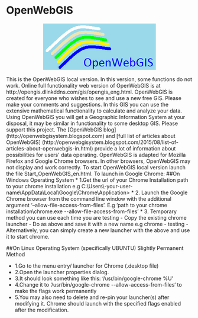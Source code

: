 # OpenWebGIS
<p align="center">
<img src="imgopen/opengis.png" />
</p>
This is the OpenWebGIS local version. In this version, some functions do not work. Online full functionality web version of OpenWebGIS is at http://opengis.dlinkddns.com/gis/opengis_eng.html.
OpenWebGIS is created for everyone who wishes to see and use a new free GIS. Please make your comments and suggestions. In this GIS you can use the extensive mathematical functionality to calculate and analyze your data. Using OpenWebGIS you will get a Geographic Information System at your disposal, it may be similar in functionality to some desktop GIS. Please support this project.
The [OpenWebGIS blog] (http://openwebgisystem.blogspot.com) and [full list of articles about OpenWebGIS] (http://openwebgisystem.blogspot.com/2015/08/list-of-articles-about-openwebgis-in.html) provide a lot of information about possibilities for users' data operating.
OpenWebGIS is adapted for Mozilla Firefox and Google Chrome browsers. In other browsers, OpenWebGIS may not display and work correctly. To start OpenWebGIS local version launch the file Start_OpenWebGIS_en.html.
To launch in Google Chrome:
##On Windows Operating System
* 1.Get the url of your Chrome Installation path to your chrome installation e.g C:\Users\-your-user-name\AppData\Local\Google\Chrome\Application>
* 2. Launch the Google Chrome browser from the command line window with the additional argument ‘–allow-file-access-from-files’. E.g ‘path to your chrome installation\chrome.exe --allow-file-access-from-files’
* 3. Temporary method you can use each time you are testing
- Copy the existing chrome launcher
- Do as above and save it with a new name e.g chrome - testing
- Alternatively, you can simply create a new launcher with the above and use it to start chrome.
 
##On Linux Operating System (specifically UBUNTU)
Slightly Permanent Method

* 1.Go to the menu entry/ launcher for Chrome (.desktop file)
* 2.Open the launcher properties dialog.
* 3.It should look something like this: ‘/usr/bin/google-chrome %U’
* 4.Change it to ‘/usr/bin/google-chrome --allow-access-from-files‘ to make the flags work permanently
* 5.You may also need to delete and re-pin your launcher(s) after modifying it. Chrome should launch with the specified flags enabled after the modification.
